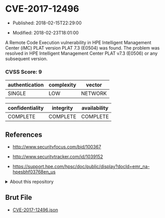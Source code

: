 # CVE-2017-12496

- Published: 2018-02-15T22:29:00

- Modified: 2018-02-23T18:01:00

A Remote Code Execution vulnerability in HPE Intelligent Management Center (iMC) PLAT version PLAT 7.3 (E0504) was found. The problem was resolved in HPE Intelligent Management Center PLAT v7.3 (E0506) or any subsequent version.

### CVSS Score: **9**

| authentication | complexity | vector |
| --- | --- | --- |
| SINGLE | LOW | NETWORK |

| confidentiality | integrity | availability |
| --- | --- | --- |
| COMPLETE | COMPLETE | COMPLETE |

## References

* http://www.securityfocus.com/bid/100367

* http://www.securitytracker.com/id/1039152

* https://support.hpe.com/hpsc/doc/public/display?docId=emr_na-hpesbhf03768en_us

<details>
<summary>About this repository</summary> 

  This repository is part of the project [Live Hack CVE](https://github.com/Live-Hack-CVE). Main website can be found [www.live-hack.org](https://www.live-hack.org) 
  
  Made by [Sn0wAlice](https://github.com/Sn0wAlice) for the people that care about security and need to have a feed of the latest CVEs. Hope you enjoy it, don't forget to star the repo and follow me on [Twitter](https://twitter.com/Sn0wAlice) and [Github](https://github.com/Sn0wAlice). And that is my [personnal website](https://www.alice-snow.me/)

  - [Home Page](https://github.com/Live-Hack-CVE)
  - [Framework](https://github.com/Live-Hack-CVE/cve-framework)
  - [CVE database](https://github.com/Live-Hack-CVE/full_database)
  - [Changelog](https://github.com/Live-Hack-CVE/Changelog)
</details>

## Brut File

* [CVE-2017-12496.json](https://raw.githubusercontent.com/Live-Hack-CVE/full_database/main/cves/2017/CVE-2017-12496.json)


